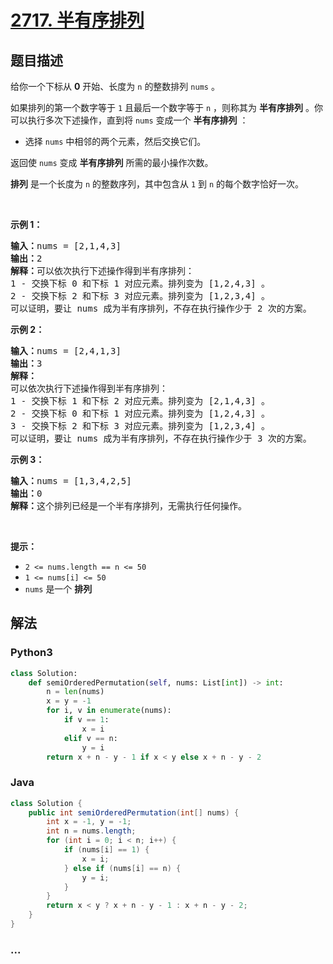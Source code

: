 # [2717. 半有序排列](https://leetcode-cn.com/problems/semi-ordered-permutation)



## 题目描述

<!-- 这里写题目描述 -->

<p>给你一个下标从 <strong>0</strong> 开始、长度为 <code>n</code> 的整数排列 <code>nums</code> 。</p>

<p>如果排列的第一个数字等于 <code>1</code> 且最后一个数字等于 <code>n</code> ，则称其为 <strong>半有序排列</strong> 。你可以执行多次下述操作，直到将 <code>nums</code> 变成一个 <strong>半有序排列</strong> ：</p>

<ul>
	<li>选择 <code>nums</code> 中相邻的两个元素，然后交换它们。</li>
</ul>

<p>返回使 <code>nums</code> 变成 <strong>半有序排列</strong> 所需的最小操作次数。</p>

<p><strong>排列</strong> 是一个长度为 <code>n</code> 的整数序列，其中包含从 <code>1</code> 到 <code>n</code> 的每个数字恰好一次。</p>

<p>&nbsp;</p>

<p><strong>示例 1：</strong></p>

<pre>
<strong>输入：</strong>nums = [2,1,4,3]
<strong>输出：</strong>2
<strong>解释：</strong>可以依次执行下述操作得到半有序排列：
1 - 交换下标 0 和下标 1 对应元素。排列变为 [1,2,4,3] 。
2 - 交换下标 2 和下标 3 对应元素。排列变为 [1,2,3,4] 。
可以证明，要让 nums 成为半有序排列，不存在执行操作少于 2 次的方案。</pre>

<p><strong>示例 2：</strong></p>

<pre>
<strong>输入：</strong>nums = [2,4,1,3]
<strong>输出：</strong>3
<strong>解释：
</strong>可以依次执行下述操作得到半有序排列：
1 - 交换下标 1 和下标 2 对应元素。排列变为 [2,1,4,3] 。
2 - 交换下标 0 和下标 1 对应元素。排列变为 [1,2,4,3] 。
3 - 交换下标 2 和下标 3 对应元素。排列变为 [1,2,3,4] 。
可以证明，要让 nums 成为半有序排列，不存在执行操作少于 3 次的方案。
</pre>

<p><strong>示例 3：</strong></p>

<pre>
<strong>输入：</strong>nums = [1,3,4,2,5]
<strong>输出：</strong>0
<strong>解释：</strong>这个排列已经是一个半有序排列，无需执行任何操作。
</pre>

<p>&nbsp;</p>

<p><strong>提示：</strong></p>

<ul>
	<li><code>2 &lt;= nums.length == n &lt;= 50</code></li>
	<li><code>1 &lt;= nums[i]&nbsp;&lt;= 50</code></li>
	<li><code>nums</code> 是一个 <strong>排列</strong></li>
</ul>


## 解法

<!-- 这里可写通用的实现逻辑 -->

<!-- tabs:start -->

### **Python3**

<!-- 这里可写当前语言的特殊实现逻辑 -->

```python
class Solution:
    def semiOrderedPermutation(self, nums: List[int]) -> int:
        n = len(nums)
        x = y = -1
        for i, v in enumerate(nums):
            if v == 1:
                x = i
            elif v == n:
                y = i
        return x + n - y - 1 if x < y else x + n - y - 2
```

### **Java**

<!-- 这里可写当前语言的特殊实现逻辑 -->

```java
class Solution {
    public int semiOrderedPermutation(int[] nums) {
        int x = -1, y = -1;
        int n = nums.length;
        for (int i = 0; i < n; i++) {
            if (nums[i] == 1) {
                x = i;
            } else if (nums[i] == n) {
                y = i;
            }
        }
        return x < y ? x + n - y - 1 : x + n - y - 2;
    }
}
```

### **...**

```

```

<!-- tabs:end -->
